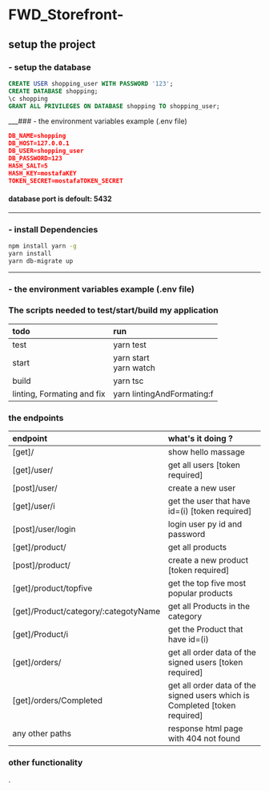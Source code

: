 # FWD_Storefront-
## setup the project
### - setup the database 

```sql
CREATE USER shopping_user WITH PASSWORD '123';
CREATE DATABASE shopping;
\c shopping
GRANT ALL PRIVILEGES ON DATABASE shopping TO shopping_user;
``` 
___### - the environment variables example (.env file)

```json
DB_NAME=shopping
DB_HOST=127.0.0.1
DB_USER=shopping_user 
DB_PASSWORD=123
HASH_SALT=5
HASH_KEY=mostafaKEY
TOKEN_SECRET=mostafaTOKEN_SECRET
``` 

#### database port is defoult: 5432
___
### - install Dependencies 

```sh
npm install yarn -g
yarn install
yarn db-migrate up

``` 
___
### -  the environment variables example (.env file)

### The scripts needed to test/start/build my application

| todo                       | run                           |
| :------------------------- | :---------------------------- |
| test                       | yarn test|         
| start                      | yarn start <br> yarn watch     |
| build                      | yarn tsc                 |
| linting, Formating and fix | yarn lintingAndFormating:f |

### the endpoints

| endpoint                                  | what's it doing ?                                                        |
| :---------------------------------------- | :----------------------------------------------------------------------- |
| [get]/                                         | show hello massage                                                       |
| [get]/user/                         | get all users [token required]     |
| [post]/user/                         | create a new user    |
| [get]/user/i            | get the user that have id=(i) [token required]  |
| [post]/user/login                         | login user py id and password   |
| [get]/product/                         | get all products      |
| [post]/product/     | create a new product [token required]     |
| [get]/product/topfive    | get the top five most popular products    |
| [get]/Product/category/:categotyName|  get all Products in the category  |
| [get]/Product/i            | get the Product that have id=(i)   |
| [get]/orders/ | get all order data of the signed users [token required]     |
| [get]/orders/Completed | get all order data of the signed users which is Completed [token required]     |
| any other paths                           | response html page with 404 not found                                    |


### other functionality
.
